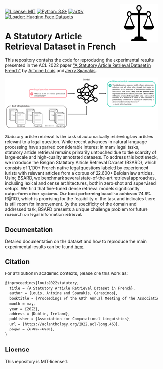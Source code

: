 <img src="docs/img/icon.png" width=125 height=125 align="right">

[![License: MIT](https://img.shields.io/badge/License-MIT-yellow.svg)](https://opensource.org/licenses/MIT)
[![Python: 3.8+](https://img.shields.io/badge/Python-3.8+-blue.svg)](https://www.python.org/downloads/)
[![arXiv](https://img.shields.io/badge/arXiv-2108.11792-b31b1b.svg?style=plastic)](https://arxiv.org/abs/2108.11792)
[![Loader: Hugging Face Datasets](https://img.shields.io/static/v1.svg?label=🤗%20Datasets&message=BSARD&color=FF9900)](https://huggingface.co/datasets/maastrichtlawtech/bsard)

# A Statutory Article Retrieval Dataset in French

This repository contains the code for reproducing the experimental results presented in the ACL 2022 paper ["A Statutory Article Retrieval Dataset in French"](https://aclanthology.org/2022.acl-long.468/) by [Antoine Louis](https:/antoinelouis.co/work/) and [Jerry Spanakis](https://dke.maastrichtuniversity.nl/jerry.spanakis/).

<img align="center" src="docs/img/task.png" width="1000">

Statutory article retrieval is the task of automatically retrieving law articles relevant to a legal question. While recent advances in natural language processing have sparked considerable interest in many legal tasks, statutory article retrieval remains primarily untouched due to the scarcity of large-scale and high-quality annotated datasets. To address this bottleneck, we introduce the Belgian Statutory Article Retrieval Dataset (BSARD), which consists of 1,100+ French native legal questions labeled by experienced jurists with relevant articles from a corpus of 22,600+ Belgian law articles. Using BSARD, we benchmark several state-of-the-art retrieval approaches, including lexical and dense architectures, both in zero-shot and supervised setups. We find that fine-tuned dense retrieval models significantly outperform other systems. Our best performing baseline achieves 74.8% R@100, which is promising for the feasibility of the task and indicates there is still room for improvement. By the specificity of the domain and addressed task, BSARD presents a unique challenge problem for future research on legal information retrieval.

## Documentation

Detailed documentation on the dataset and how to reproduce the main experimental results can be found [here](docs/README.md).

## Citation

For attribution in academic contexts, please cite this work as:

```latex
@inproceedings{louis2022statutory,
  title = {A Statutory Article Retrieval Dataset in French},
  author = {Louis, Antoine and Spanakis, Gerasimos},
  booktitle = {Proceedings of the 60th Annual Meeting of the Association for Computational Linguistics},
  month = may,
  year = {2022},
  address = {Dublin, Ireland},
  publisher = {Association for Computational Linguistics},
  url = {https://aclanthology.org/2022.acl-long.468},
  pages = {6789--6803},
}
```

## License

This repository is MIT-licensed.
